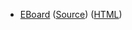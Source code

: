 * [EBoard](../eboards/eboard.08.html)
  ([Source](../eboards/eboard.08.md))
  ([HTML](../eboards/eboard.08.html))
